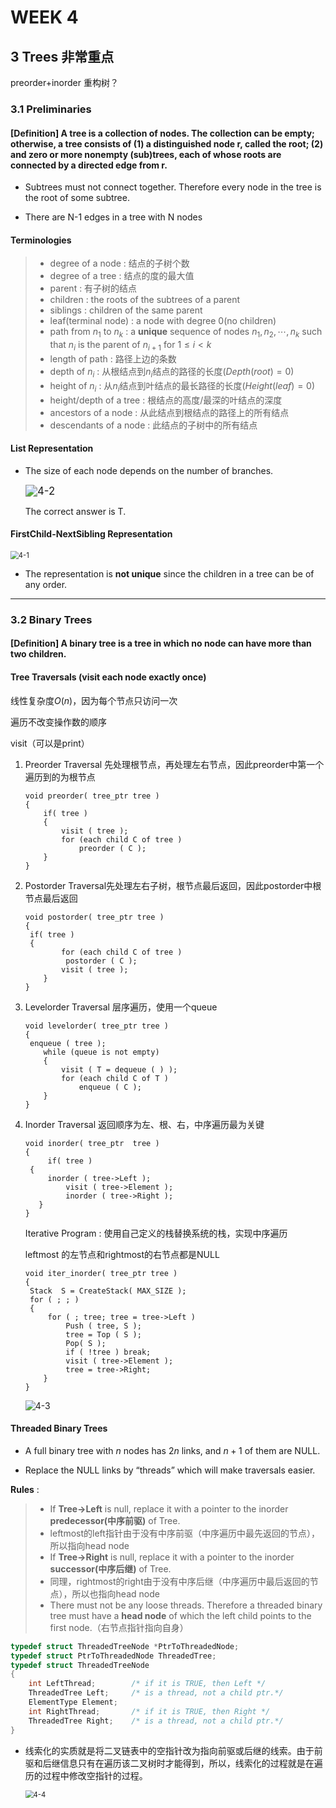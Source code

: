 # WEEK 4

## 3 Trees 非常重点

preorder+inorder 重构树？



### 3.1 Preliminaries

#### [Definition] A tree is a  collection of nodes. The collection can be empty; otherwise, a tree consists of (1)  a distinguished node r, called the root; (2) and zero or more nonempty (sub)trees, each of whose roots are connected by a directed edge from r.

- Subtrees must not connect together.  Therefore every node in the tree is the root of some subtree.

- There are N-1 edges in a tree with N nodes

#### Terminologies

>- degree of a node : 结点的子树个数
>- degree of a tree : 结点的度的最大值
>- parent : 有子树的结点
>- children : the roots of the subtrees of a parent
>- siblings : children of the same parent
>- leaf(terminal node) : a node with degree 0(no children)
>- path from $n_1$ to $n_k$ : a **unique** sequence of nodes $n_1,n_2,\cdots,n_k$ such that $n_i$ is the parent of $n_{i+1}$ for $1\leq i<k$ 
>- length of path : 路径上边的条数
>- depth of $n_i$ : 从根结点到$n_i$结点的路径的长度($Depth(root)=0$)
>- height of $n_i$ : 从$n_i$结点到叶结点的最长路径的长度($Height(leaf)=0$)
>- height/depth of a tree : 根结点的高度/最深的叶结点的深度
>- ancestors of a node : 从此结点到根结点的路径上的所有结点
>- descendants of a node : 此结点的子树中的所有结点

#### List Representation

- The size of each node depends on the number of branches.

  <img src="picture/4-2.png" alt="4-2" style="zoom: 120%;" />

  The correct answer is T.

#### FirstChild-NextSibling Representation

<img src="picture/4-1.png" alt="4-1" style="zoom:80%;" />

- The representation is **not unique** since the children in a tree can be of any order.

---

### 3.2 Binary Trees

#### [Definition] A binary tree is a tree in which no node can have more than two children.

#### Tree Traversals (visit each node exactly once)

线性复杂度$O(n)$，因为每个节点只访问一次

遍历不改变操作数的顺序

visit（可以是print）

1. Preorder Traversal 先处理根节点，再处理左右节点，因此preorder中第一个遍历到的为根节点

   ```pseudocode
   void preorder( tree_ptr tree )
   { 
       if( tree )   
       {
           visit ( tree );
           for (each child C of tree )
               preorder ( C );
       }
   }
   ```

2. Postorder Traversal先处理左右子树，根节点最后返回，因此postorder中根节点最后返回

   ```pseudocode
   void postorder( tree_ptr tree )
   {  
   	if( tree )   
   	{
           for (each child C of tree )
       		postorder ( C );
           visit ( tree );
       }
   }
   ```

3. Levelorder Traversal 层序遍历，使用一个queue

   ```pseudocode
   void levelorder( tree_ptr tree )
   {   
   	enqueue ( tree );
       while (queue is not empty) 
       {
           visit ( T = dequeue ( ) );
           for (each child C of T )
               enqueue ( C );
       }
   }
   ```

4. Inorder Traversal 返回顺序为左、根、右，中序遍历最为关键

   ```pseudocode
   void inorder( tree_ptr  tree )
   {  
		if( tree )   
   	{
       	inorder ( tree->Left );
        	visit ( tree->Element );
        	inorder ( tree->Right );
      }
   }
   ```
   
   Iterative Program : 使用自己定义的栈替换系统的栈，实现中序遍历
   
   leftmost 的左节点和rightmost的右节点都是NULL
   
   ```pseudocode
   void iter_inorder( tree_ptr tree )
   { 
   	Stack  S = CreateStack( MAX_SIZE );
   	for ( ; ; )  
   	{
       	for ( ; tree; tree = tree->Left )
           	Push ( tree, S );
        	tree = Top ( S );  
        	Pop( S );
        	if ( !tree ) break;
        	visit ( tree->Element );
        	tree = tree->Right; 
       }
   }
   ```
   
   ![4-3](picture/4-3.png)

#### Threaded Binary Trees

- A full binary tree with $n$ nodes has $2n$ links, and $n+1$ of them are NULL.

- Replace the NULL links by “threads” which will make traversals easier.

**Rules** :

> - If **Tree->Left** is null, replace it with a pointer to the inorder **predecessor(中序前驱)** of Tree.
> - leftmost的left指针由于没有中序前驱（中序遍历中最先返回的节点），所以指向head node
> - If **Tree->Right** is null, replace it with a pointer to the inorder **successor(中序后继)** of Tree.
> - 同理，rightmost的right由于没有中序后继（中序遍历中最后返回的节点），所以也指向head node
> - There must not be any loose threads.  Therefore a threaded binary tree must have a **head node** of which the left child points to the first node.（右节点指针指向自身）

```c
typedef struct ThreadedTreeNode *PtrToThreadedNode;
typedef struct PtrToThreadedNode ThreadedTree;
typedef struct ThreadedTreeNode 
{
	int LeftThread;        /* if it is TRUE, then Left */
	ThreadedTree Left;     /* is a thread, not a child ptr.*/
	ElementType	Element;
	int RightThread;       /* if it is TRUE, then Right */
	ThreadedTree Right;    /* is a thread, not a child ptr.*/
}
```

- 线索化的实质就是将二叉链表中的空指针改为指向前驱或后继的线索。由于前驱和后继信息只有在遍历该二叉树时才能得到，所以，线索化的过程就是在遍历的过程中修改空指针的过程。

  <img src="picture/4-4.png" alt="4-4" style="zoom:80%;" />

